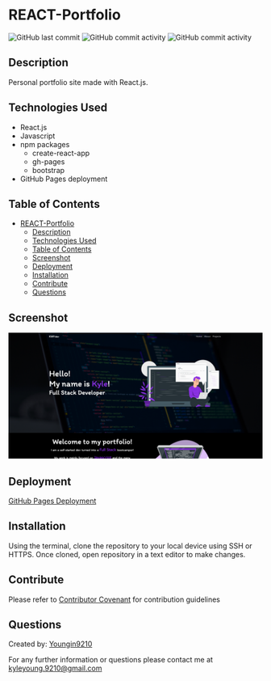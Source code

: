 # REACT-Portfolio

![GitHub last commit](https://img.shields.io/github/last-commit/Youngin9210/kmydev-react-portfolio)
![GitHub commit activity](https://img.shields.io/github/languages/count/Youngin9210/kmydev-react-portfolio)
![GitHub commit activity](https://img.shields.io/github/languages/top/Youngin9210/kmydev-react-portfolio)

## Description

Personal portfolio site made with React.js.

## Technologies Used

- React.js
- Javascript
- npm packages
  - create-react-app
  - gh-pages
  - bootstrap
- GitHub Pages deployment

## Table of Contents

- [REACT-Portfolio](#react-portfolio)
  - [Description](#description)
  - [Technologies Used](#technologies-used)
  - [Table of Contents](#table-of-contents)
  - [Screenshot](#screenshot)
  - [Deployment](#deployment)
  - [Installation](#installation)
  - [Contribute](#contribute)
  - [Questions](#questions)

## Screenshot

![image](screenshot.png)

## Deployment

[GitHub Pages Deployment](https://youngin9210.github.io/REACT-EmployeeDirectory/)

## Installation

Using the terminal, clone the repository to your local device using SSH or HTTPS. Once cloned, open repository in a text editor to make changes.

## Contribute

Please refer to [Contributor Covenant](https://www.contributor-covenant.org/version/2/0/code_of_conduct/) for contribution guidelines

## Questions

Created by: [Youngin9210](https://github.com/Youngin9210)

For any further information or questions please contact me at [kyleyoung.9210@gmail.com](mailto:kyleyoung.9210@gmail.com)
